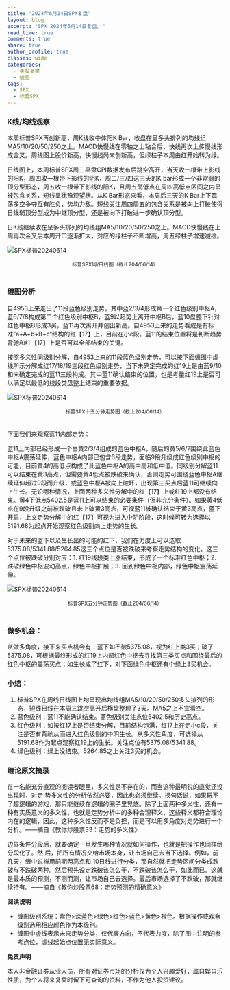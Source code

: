 ```yaml
---
title: "2024年6月14日SPX复盘"
layout: blog
excerpt: "SPX 2024年6月14日复盘。"
read_time: true
comments: true
share: true
author_profile: true
classes: wide
categories:
  - 美股复盘
  - 缠图
tags:
  - SPX
  - 标普SPX
---
```


### K线/均线观察

本周标普SPX再创新高，周K线收中体阳K Bar，收盘在呈多头排列的均线组MA5/10/20/50/250之上。MACD快慢线在零轴之上粘合后，快线再次上传慢线形成金叉。周线图上股价新高，快慢线尚未创新高，但绿柱子本周由红开始转为绿。

日线图上，本周标普SPX周三早盘CPI数据发布后跳空高开，当天收一根带上影线的阳K，周四收一根带下影线的阴K，周二/三/四这三天的K bar形成一个非常弱的顶分型形态，周五收一根带下影线的阳K，且周五高低点在周四高低点区间之内呈被包含关系，短线呈犹豫观望状。从K Bar形态来看，本周后三天的K Bar上下震荡多空争夺互有胜负，势均力敌。短线关注周四周五的包含关系是被向上打破使得日线弱顶分型成为中继顶分型，还是被向下打破进一步确认顶分型。

日K线继续收在呈多头排列的均线组MA5/10/20/50/250之上。MACD快慢线在上周再次金叉后本周开口逐渐扩大，对应的绿柱子不断增高，周五绿柱子增速减缓。

![SPX标普20240614](https://image.olim.cc/2024/2024-06-14-SPX-j.jpg)
<small><center>标普SPX周/日线图（截止204/06/14）</center></small>　

### 缠图分析

自4953上来走出了11段蓝色级别走势，其中蓝2/3/4形成第一个红色级别中枢A，蓝6/7/8构成第二个红色级别中枢B，蓝9以趋势上离开中枢B后，蓝10盘整下针对红色中枢B形成3买，蓝11再次离开并创出新高。自4953上来的走势看成是有标准”a+A+b+B+c“结构的红【17】上，目前在小c段。蓝11的结束位置将是判断趋势背驰和红【17】上是否可以全部结束的关键。

按照多义性同级别分解，自4953上来的11段蓝色级别走势，可以按下面缠图中虚线所示分解成红17/18/19三段红色级别走势，当下未确定完成的红19上是由蓝9/10和未确定完成的蓝11三段构成。其中蓝11确认结束的位置，也是考量红19上是否可以满足以最低的线段类盘整上结束的重要依据。

![SPX标普20240614](https://image.olim.cc/2024/2024-06-14-SPX-15minute.png)
<small><center>标普SPX十五分钟走势图（截止204/06/14）</center></small>　

下面我们来观察蓝11内部走势：

蓝11上内部已经形成一个由黄2/3/4组成的蓝色中枢A，随后的黄5/6/7围绕此蓝色中枢A震荡延伸，蓝色中枢A内部已包含6段走势，面临9段升级成红色级别中枢的可能，目前黄4的高低点构成了此蓝色中枢A的高中高和低中低。同级别分解蓝11可以结束在黄3高点，但需要黄4低点被跌破来确认，否则走势可围绕蓝色中枢A继续延伸超过9段而升级，或蓝色中枢A被向上破坏，出现第三买点后蓝11可继续向上生长。无论哪种情况，上面两种多义性分解中的红【17】上或红19上都没有结束。黄4下低点5402.5是蓝11上可以结束的必要条件（但非充分条件）。如果黄4低点在9段升级之前被跌破且未上破黄3高点，可视蓝11被确认结束于黄3高点，蓝下开启，上文走势分解中的红【17】可视为进入中阴阶段，这时候可转为选择以5191.68为起点开始观察红色级别向上走势的生长。

对于未来的蓝下以及生长出的可能的红下，我们在力度上可以选取5375.08/5341.88/5264.85这三个点位是否被跌破来考察走势结构的变化。这三个点位被跌破分别对应：1. 红19线段类上涨结束，形成了一个标准红色中枢；2. 跌破绿色中枢波动高点，绿色中枢扩展；3. 回到绿色中枢内部，绿色中枢震荡延伸。

![SPX标普20240614](https://image.olim.cc/2024/2024-06-14-SPX-5minute.png)
<small><center>标普SPX五分钟走势图（截止204/06/14）</center></small>　

### 做多机会：

从做多角度，接下来买点机会有：蓝下如不破5375.08，视为红上类3买；破了5375.08，可根据最终形成的红19上内部红色中枢去寻找第三类买点和围绕最后的红色中枢的震荡买点；如生长成了红下，对下面绿色中枢还有个绿上3买机会。

### 小结：

1. 标普SPX在周线日线图上均呈现出均线组MA5/10/20/50/250多头排列的形态，短线日线在本周三跳空高开后横盘整理了3天。MA5之上不宜看空。
2. 蓝色级别：蓝11不能确认结束。蓝色级别关注点位5402.5和历史高点。
3. 红色级别：如按红17上是否结束分解，目前结构饱满，红17上在走小c段，关注是否有背驰从而进入红色级别的中阴生长。从多义性角度，可选择从5191.68作为起点观察红19上的生长。关注点位有5375.08/5341.88。
4. 绿色级别：绿上没结束。5264.85之上关注3买的机会。

### 缠论原文摘录

在一名能充分直观的阅读者眼里，多义性是不存在的，而当这种最明锐的直觉还没出现时，对走
势多义性的分析依然必要，因此也必须继续。换句话说，如果玩不了超逻辑的游戏，那只能继续在逻辑的圈子里晃悠。除了上面两种多义性，还有一种有实质意义的多义性，也就是走势分析中的多种合理释义，这些释义都符合理论内在的逻辑，因此，这种多义性反而不是负担，而是可以用多角度对走势进行一个分析。——摘自《教你炒股票33：走势的多义性》

边界条件分段后，就要确定一旦发生哪种情况就如何操作，也就是把操作也同样给分段化了。然
后，把所有情况交给市场本身，让市场自己去当下选择。例如，前几天，缠中说禅用前期两高点和 10日线进行分类，那自然就把走势区间分类成跌破与不跌破两种。然后预先设定跌破该怎么干，不跌破该怎么干，如此而已。这就是最本质的预测，不测而测，让市场自己去选择。最后市场选择了不跌破，那就继续持有。——摘自《教你炒股票68：走势预测的精确意义》

**阅读说明**

* 缠图级别系统：紫色>深蓝色>绿色>红色>蓝色>黄色>橙色。根据操作或观察级别选用相应颜色作为本级别。
* 缠图中虚线表示未来走势分类，仅代表方向，不代表力度，除了图中注明的参考点位，虚线起始点位置无实际意义。

**免责声明** 

本人非金融证券从业人员，所有对证券市场的分析仅为个人兴趣爱好，属自娱自乐性质，为个人将来复盘时留下可查询的资料，不作为他人投资建议。

